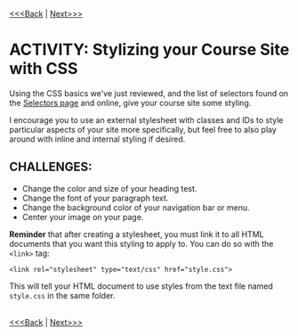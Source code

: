 [<<<Back](selectors.md) | [Next>>>](troubleshooting.md)

# ACTIVITY: Stylizing your Course Site with CSS

Using the CSS basics we've just reviewed, and the list of selectors found on the [Selectors page](selectors.md) and online, give your course site some styling.

I encourage you to use an external stylesheet with classes and IDs to style particular aspects of your site more specifically, but feel free to also play around with inline and internal styling if desired. 

<p>
	<h2> CHALLENGES: </h2>
	<ul>
		<li> Change the color and size of your heading test. </li>
		<li> Change the font of your paragraph text. </li>
		<li> Change the background color of your navigation bar or menu. </li>
		<li> Center your image on your page. </li>
	</ul>
</p>

<strong>Reminder</strong> that after creating a stylesheet, you must link it to all HTML documents that you want this styling to apply to. You can do so with the `<link>` tag:

	<link rel="stylesheet" type="text/css" href="style.css">
	
This will tell your HTML document to use styles from the text file named `style.css` in the same folder.
<br/>
<br/>

[<<<Back](selectors.md) | [Next>>>](troubleshooting.md)